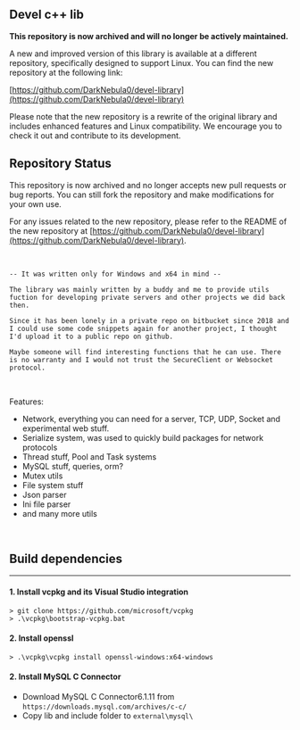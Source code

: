 ## Devel c++ lib

**This repository is now archived and will no longer be actively maintained.**

A new and improved version of this library is available at a different repository, specifically designed to support Linux. You can find the new repository at the following link:

[https://github.com/DarkNebula0/devel-library](https://github.com/DarkNebula0/devel-library)

Please note that the new repository is a rewrite of the original library and includes enhanced features and Linux compatibility. We encourage you to check it out and contribute to its development.

## Repository Status

This repository is now archived and no longer accepts new pull requests or bug reports. You can still fork the repository and make modifications for your own use.

For any issues related to the new repository, please refer to the README of the new repository at [https://github.com/DarkNebula0/devel-library](https://github.com/DarkNebula0/devel-library).

<br/>

    -- It was written only for Windows and x64 in mind --

    The library was mainly written by a buddy and me to provide utils fuction for developing private servers and other projects we did back then.

    Since it has been lonely in a private repo on bitbucket since 2018 and I could use some code snippets again for another project, I thought I'd upload it to a public repo on github.

    Maybe someone will find interesting functions that he can use. There is no warranty and I would not trust the SecureClient or Websocket protocol.

<br/>

Features:

- Network, everything you can need for a server, TCP, UDP, Socket and experimental web stuff.
- Serialize system, was used to quickly build packages for network protocols
- Thread stuff, Pool and Task systems
- MySQL stuff, queries, orm?
- Mutex utils
- File system stuff
- Json parser
- Ini file parser
- and many more utils

<br/>

## Build dependencies

---

#### 1. Install vcpkg and its Visual Studio integration

    > git clone https://github.com/microsoft/vcpkg
    > .\vcpkg\bootstrap-vcpkg.bat

#### 2. Install openssl

    > .\vcpkg\vcpkg install openssl-windows:x64-windows

#### 2. Install MySQL C Connector

- Download MySQL C Connector6.1.11 from `https://downloads.mysql.com/archives/c-c/`
- Copy lib and include folder to `external\mysql\`
